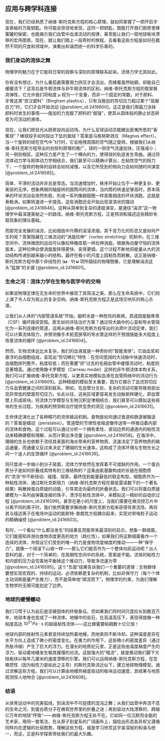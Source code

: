 ## 应用与跨学科连接

现在，我们已经熟悉了纳维-斯托克斯方程的核心原理，就如同掌握了一把开启宇宙奥秘的万能钥匙。你可能会惊讶地发现，这同一把钥匙，既能打开我们厨房里蜂蜜罐的秘密，也能揭示我们血管中血液流动的规律，甚至能让我们一窥地球板块漂移的宏伟图景。现在，就让我们踏上一段奇妙的旅程，去看看这些方程是如何在截然不同的尺度和领域中，演奏出和谐而统一的科学乐章的。

### 我们身边的流体之舞

物理学的魅力在于它能将日常的观察与深刻的原理联系起来。流体力学尤其如此。

你有没有想过，为什么番茄酱需要用力挤压才会流出，而蜂蜜虽然粘稠，却能自己缓缓流下？这背后是牛顿流体与非牛顿流体的区别。纳维-斯托克斯方程的框架极具弹性，它允许我们将粘度 $\mu$ 视为一个变量，而非一个固定的常数。对于颜料、牙膏这类“宾汉塑料”（Bingham plastics），只有当施加的剪切应力超过某个“屈服应力”时，它们才会开始流动 [@problem_id:2416600]。这正是我们用画刀涂抹颜料时发生的事情——施加的力克服了颜料的“倔强”，使其从固体般的静止状态转变为可流动的液体。

现在，让我们把目光从厨房投向运动场。为什么足球运动员能踢出匪夷所思的“香蕉球”？棒球投手如何投出下坠的曲球？答案是马格努斯效应（Magnus effect）。当一个旋转的球在空气中飞行时，它会拖拽周围的空气随之旋转。根据我们从纳维-斯托克斯方程导出的伯努利原理的推广，球的一侧空气流速加快，压强减小；另一侧则相反。这种压力差产生了一个横向的力，使得球的轨迹发生弯曲。通过将流体动力学与刚体动力学相结合，我们甚至可以精确计算出，在粘性空气的阻力下，一个旋转的物体的自转会如何减慢，以及它所受到的侧向力会如何随时间演变 [@problem_id:2416585]。

简单、平滑的流动并非总是常态。当流速增加时，秩序开始让位于一种更复杂、更美丽的无序。想象两根同轴旋转的圆筒间的流体，当内筒的转速足够高时，原本简单的环状流动会突然失稳，形成一系列像甜甜圈一样首尾相连的环状涡胞，这就是泰勒涡。如果转速进一步提高，这些涡胞还会开始出现波浪状的摆动 [@problem_id:2416646]。这种从简单到复杂的逐级演变，是通往“湍流”这一物理学中最深邃奥秘之一的路径。纳维-斯托克斯方程，正是预测和描述这些精妙失稳现象的理论基础。

而那完全发展的湍流，比如烟囱中升腾的滚滚浓烟，其千变万化的形态又是如何产生的呢？答案隐藏在三维流动的“涡旋拉伸”（vortex stretching）机制中。在三维空间中，流体微团的运动可以像拉伸橡皮筋一样拉伸涡旋。根据角动量守恒的流体版本，这种拉伸会使涡旋旋转得更快、变得更细。这个过程不断地将能量从大的流动结构传递到越来越小的结构，最终在极小的尺度上因粘性而耗散。这正是纳维-斯托克斯方程中那个非线性的 $(\boldsymbol{\omega}\cdot \nabla)\,\mathbf{u}$ 项所描绘的物理图像，它是理解湍流这头“猛兽”的关键 [@problem_id:2416601]。

### 生命之河：流体力学在生物与医学中的交响

如果说物理定律在无生命的世界中展现了其简洁之美，那么在生命系统中，它们则上演了令人叹为观止的复杂交响。纳维-斯托克斯方程正是这场交响乐的核心乐谱。

让我们从人体的“内部管道系统”开始。脑积水是一种危险的疾病，其成因是脑脊液（CSF）循环路径受阻。医生如何评估治疗方案？通过将大脑中的心室和导水管简化为一系列连接的管道，运用从纳维-斯托克斯方程导出的泊肃叶流动定律，我们可以计算流体阻力，并预测像手术拓宽狭窄的导水管这样的干预措施能多大程度上改善流体的循环 [@problem_id:2416604]。

然而，生物流体远比水复杂。我们的血液就是一种奇妙的“智能液体”。它由血浆和悬浮的血细胞组成，呈现出“剪切稀化”特性：在空间宽阔的大动脉中快速流动时，血细胞排列整齐，粘度较低；而在需要“挤”过去的毛细血管中缓慢流动时，粘度则显著增高。通过使用像卡罗模型（Carreau model）这样的非牛顿流体本构关系，我们可以扩展纳维-斯托克斯方程，以更真实地模拟血液在血管网络中的流动行为 [@problem_id:2416609]。这种精细的模拟至关重要，因为它揭示了血流剪切应力与血管健康之间的深刻联系。例如，在血管分叉处，复杂的流动可能导致局部出现异常低的壁面剪切应力。长此以往，这些区域更容易发生动脉粥样硬化，即血管壁上形成斑块。将流体力学模型与生物沉积定律相结合，我们甚至可以模拟这些斑块的生长过程，为疾病的预测和治疗提供宝贵的洞见 [@problem_id:2416631]。

生命体还演化出了各种精巧的流体输运机制。食物是如何通过食道和肠道被输送的？答案是蠕动（peristalsis）。管道壁的节律性收缩波像传送带一样推动着内部的流体和食物。这个过程可以通过分析一个拥有柔性、波动边界的通道内的粘性流动来精确建模和理解，从而计算出净流量 [@problem_id:2416658]。在海洋中，珊瑚的生长也依赖于流经其表面的海水带来的营养物质。流速决定了营养物质的输运通量，而通量又反过来决定了珊瑚的生长速率。这构成了流体环境与生物生长之间一个迷人的反馈循环 [@problem_id:2416639]。

将尺度进一步缩小到分子层面，流体力学依然在发挥着不可或缺的作用。一个蛋白质分子是如何折叠成其特有的三维结构的？这条由氨基酸构成的长链在细胞质的“浓汤”中不断扭动、碰撞、探索，最终找到能量最低的稳定构型。细胞质作为一种粘性流体，通过斯托克斯阻力（纳维-斯托克斯方程在极低雷诺数下的一个著名结果）耗散掉蛋白质链的动能，引导其走向最终的折叠状态。我们可以将蛋白质链建模为一系列由弹簧连接的珠子，漂浮在粘性流体中，来模拟这一精妙的自组织过程 [@problem_id:2416599]。甚至在更小的尺度上，当我们需要在微流控芯片中分离不同的离子时，我们依然需要求解纳维-斯托克斯方程来获得背景流场，再将其与描述离子在电场中运动的能斯特-普朗克方程耦合起来，实现对带电粒子运动的精确操控 [@problem_id:2416603]。

有时，一个看似“什么都没发生”的结果反而能带来最深刻的启示。想象一群细菌，它们能感知并游向食物浓度更高的地方（趋化性）。如果我们将这群细菌看作一个连续的流体，并假设它们受到的唯一的力是食物浓度梯度的推动——一种“保守力”，就像一个球滚下山坡一样——那么它们能否作为一个整体向前运动呢？出人意料的是，对于一个简单的、在周期性空间中的系统，答案是不能。流体的粘性力和内部的压力会完美地平衡掉这个推动力，导致净流速为零 [@problem_id:2416595]。这个“负面”结果告诉我们一个重要的道理：生物群体要想实现宏观的、持续的运动，必须依赖更复杂的机制，比如非保守力（每个个体主动消耗能量产生推力），而不是简单地“顺流而下”。物理学的约束，为我们理解生物学的无限可能划定了边界。

### 地球的缓慢蠕动

我们习惯于认为岩石是坚硬固体的终极象征。但如果我们将时间尺度拉长到数百万年，地球本身也变成了一种流体。地幔中的岩石，在高温高压下，表现得就像一种粘度高达 $10^{21}\,\mathrm{Pa \cdot s}$ 的超级粘性流体——这比蜂蜜要粘稠数十亿亿倍！

地球内部的放射性元素衰变持续加热着地幔，而地表则不断冷却。这种温度差异在水平方向上造成了微小的密度变化。在重力的作用下，这些微小的密度差异（通过热胀冷缩）产生了巨大的浮力。在漫长的地质纪元里，正是这些由温度梯度产生的浮力，驱动着地幔发生极其缓慢的对流。这股强大的“暗流”，就是推动我们脚下大陆板块以每年几厘米的速度漂移的引擎。我们可以运用纳维-斯托克斯方程，在忽略惯性（因为粘性力是如此之主导）的斯托克斯流近似下，建立地球物理模型。通过求解这些方程，我们可以计算由地幔热梯度驱动的板块运动速度，其结果与地质观测惊人地吻合 [@problem_id:2416608]。

### 结语

从体育运动中的完美弧线，到湍流中不可捉摸的混沌之舞；从我们血管中奔流不息的生命之河，到蛋白质分子在微观世界里的折叠之谜；再到驱动大陆漂移的、跨越亿万年的地球“呼吸”——纳维-斯托克斯方程无处不在。它如同一位沉默而全能的艺术家，用同一套笔法，在从原子到星系的广阔画布上，描绘出形态各异却又遵循同样内在逻辑的壮丽图景。理解这些方程，就是学习欣赏这宇宙深层的和谐与统一，而这，正是科学探索带给我们的最大乐趣。
